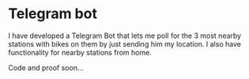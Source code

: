 # Telegram bot

I have developed a Telegram Bot that lets me poll for the 3 most nearby stations with bikes on them by just sending him my location. 
I also have functionality for nearby stations from home. 

Code and proof soon...